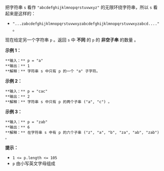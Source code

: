 把字符串 `s` 看作 `"abcdefghijklmnopqrstuvwxyz"` 的无限环绕字符串，所以 `s` 看起来是这样的：

  * `"...zabcdefghijklmnopqrstuvwxyzabcdefghijklmnopqrstuvwxyzabcd...."` 。

现在给定另一个字符串 `p` 。返回 `s` 中 **不同** 的 `p` 的 **非空子串**  的数量 。



**示例  1：**

    
    
    **输入：** p = "a"
    **输出：** 1
    **解释：** 字符串 s 中只有 p 的一个 "a" 子字符。
    

**示例 2：**

    
    
    **输入：** p = "cac"
    **输出：** 2
    **解释：** 字符串 s 中只有 p 的两个子串 ("a", "c") 。
    

**示例 3：**

    
    
    **输入：** p = "zab"
    **输出：** 6
    **解释：** 在字符串 s 中有 p 的六个子串 ("z", "a", "b", "za", "ab", "zab") 。
    



**提示：**

  * `1 <= p.length <= 105`
  * `p` 由小写英文字母组成

